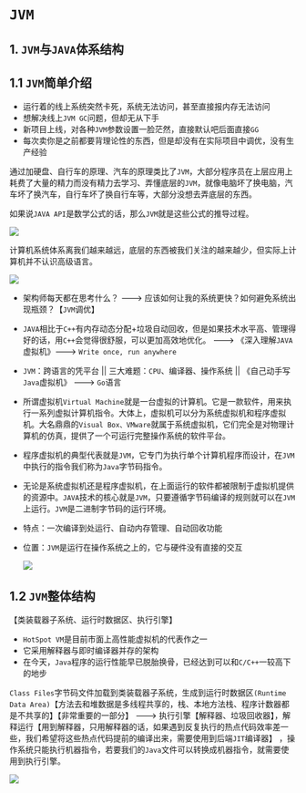 # `JVM`

## 1. `JVM`与`JAVA`体系结构

## 1.1 `JVM`简单介绍

- 运行着的线上系统突然卡死，系统无法访问，甚至直接报内存无法访问
- 想解决线上`JVM GC`问题，但却无从下手
- 新项目上线，对各种`JVM`参数设置一脸茫然，直接默认吧后面直接`GG`
- 每次卖你是之前都要背理论性的东西，但是却没有在实际项目中调优，没有生产经验

通过加硬盘、自行车的原理、汽车的原理类比了`JVM`，大部分程序员在上层应用上耗费了大量的精力而没有精力去学习、弄懂底层的`JVM`，就像电脑坏了换电脑，汽车坏了换汽车，自行车坏了换自行车等，大部分没想去弄底层的东西。

如果说`JAVA API`是数学公式的话，那么`JVM`就是这些公式的推导过程。

![](https://img-blog.csdnimg.cn/e1228afa33b546e18ce709fdcf71d7e4.png?x-oss-process=image/watermark,type_d3F5LXplbmhlaQ,shadow_50,text_Q1NETiBAQ3JBY0tlUi0x,size_20,color_FFFFFF,t_70,g_se,x_16)

计算机系统体系离我们越来越远，底层的东西被我们关注的越来越少，但实际上计算机并不认识高级语言。

![](https://img-blog.csdnimg.cn/7621979a555a42fdb859f8c246258f79.png?x-oss-process=image/watermark,type_d3F5LXplbmhlaQ,shadow_50,text_Q1NETiBAQ3JBY0tlUi0x,size_20,color_FFFFFF,t_70,g_se,x_16)

- 架构师每天都在思考什么？ ---> 应该如何让我的系统更快？如何避免系统出现瓶颈？【`JVM`调优】

- `JAVA`相比于`C++`有内存动态分配+垃圾自动回收，但是如果技术水平高、管理得好的话，用`C++`会觉得很舒服，可以更加高效地优化。 ---> 《深入理解`JAVA`虚拟机》---> `Write once, run anywhere`

- `JVM`：跨语言的凭平台 || 三大难题：`CPU`、编译器、操作系统 || 《自己动手写`Java`虚拟机》 ---> `Go`语言

- 所谓虚拟机`Virtual Machine`就是一台虚拟的计算机。它是一款软件，用来执行一系列虚拟计算机指令。大体上，虚拟机可以分为系统虚拟机和程序虚拟机。大名鼎鼎的`Visual Box、VMware`就属于系统虚拟机，它们完全是对物理计算机的仿真，提供了一个可运行完整操作系统的软件平台。

- 程序虚拟机的典型代表就是`JVM`，它专门为执行单个计算机程序而设计，在`JVM`中执行的指令我们称为`Java`字节码指令。

- 无论是系统虚拟机还是程序虚拟机，在上面运行的软件都被限制于虚拟机提供的资源中。`JAVA`技术的核心就是`JVM`，只要遵循字节码编译的规则就可以在`JVM`上运行。`JVM`是二进制字节码的运行环境。

- 特点：一次编译到处运行、自动内存管理、自动回收功能

- 位置：`JVM`是运行在操作系统之上的，它与硬件没有直接的交互

  ![](https://img-blog.csdnimg.cn/5d96dbd8c8b140e9b581b313ebdc0a25.png?x-oss-process=image/watermark,type_d3F5LXplbmhlaQ,shadow_50,text_Q1NETiBAQ3JBY0tlUi0x,size_20,color_FFFFFF,t_70,g_se,x_16)

## 1.2 `JVM`整体结构

【类装载器子系统、运行时数据区、执行引擎】

- `HotSpot VM`是目前市面上高性能虚拟机的代表作之一
- 它采用解释器与即时编译器并存的架构
- 在今天，`Java`程序的运行性能早已脱胎换骨，已经达到可以和`C/C++`一较高下的地步

`Class Files`字节码文件加载到类装载器子系统，生成到运行时数据区`(Runtime Data Area)`【方法去和堆数据是多线程共享的，栈、本地方法栈、程序计数器都是不共享的】【非常重要的一部分】 ---> 执行引擎【解释器、垃圾回收器】，解释运行【用到解释器，只用解释器的话，如果遇到反复执行的热点代码效率差一些，我们希望将这些热点代码提前的编译出来，需要使用到后端`JIT`编译器】 ，操作系统只能执行机器指令，若要我们的`Java`文件可以转换成机器指令，就需要使用到执行引擎。

![](https://img-blog.csdnimg.cn/ce274aee4602480f8cb46bfb43307162.png?x-oss-process=image/watermark,type_d3F5LXplbmhlaQ,shadow_50,text_Q1NETiBAQ3JBY0tlUi0x,size_20,color_FFFFFF,t_70,g_se,x_16)
